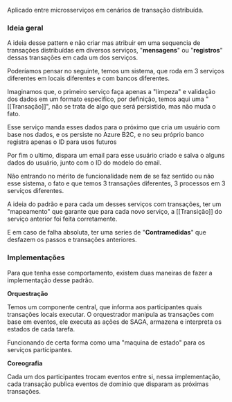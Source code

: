Aplicado entre microsserviços em cenários de transação distribuída.

### Ideia geral

A ideia desse pattern e não criar mas atribuir em uma sequencia de transações distribuídas em diversos serviços, "**mensagens**" ou "**registros**" dessas transações em cada um dos serviços. 

Poderíamos pensar no seguinte, temos um sistema, que roda em 3 serviços diferentes em locais diferentes e com bancos diferentes.

Imaginamos que, o primeiro serviço faça apenas a "limpeza" e validação dos dados em um formato especifico, por definição, temos aqui uma "[[Transação]]", não se trata de algo que será persistido, mas não muda o fato. 

Esse serviço manda esses dados para o próximo que cria um usuário com base nos dados, e os persiste no Azure B2C, e no seu próprio banco registra apenas o ID para usos futuros

Por fim o ultimo, dispara um email para esse usuário criado e salva o alguns dados do usuário, junto com o ID do modelo do email. 

Não entrando no mérito de funcionalidade nem de se faz sentido ou não esse sistema, o fato e que temos 3 transações diferentes, 3 processos em 3 serviços diferentes.  

A ideia do padrão e para cada um desses serviços com transações, ter um "mapeamento" que garante que para cada novo serviço, a [[Transição]] do serviço anterior foi feita corretamente.

E em caso de falha absoluta, ter uma series de "**Contramedidas**" que desfazem os passos e transações anteriores. 

### Implementações

Para que tenha esse comportamento, existem duas maneiras de fazer a implementação desse padrão. 

**Orquestração**

Temos um componente central, que informa aos participantes quais transações locais executar. O orquestrador manipula as transações com base em eventos, ele executa as ações de SAGA, armazena e interpreta os estados de cada tarefa. 

Funcionando de certa forma como uma "maquina de estado" para os serviços participantes.

**Coreografia**

Cada um dos participantes trocam eventos entre si, nessa implementação, cada transação publica eventos de domínio que disparam as próximas transações. 